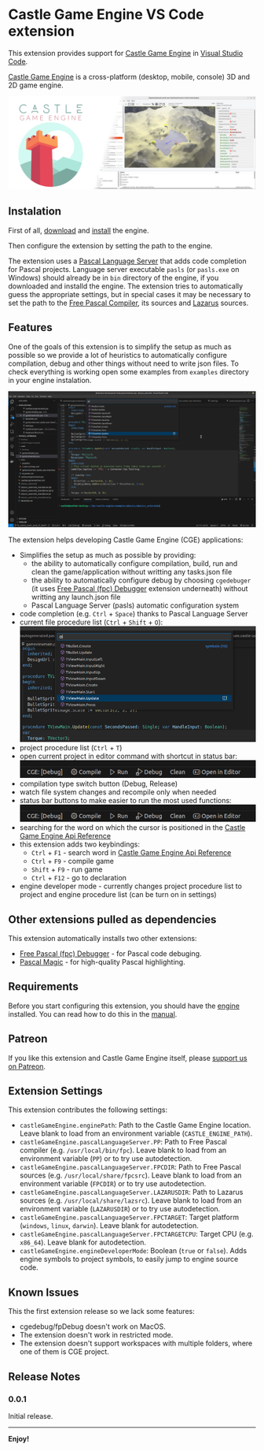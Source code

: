 # Castle Game Engine VS Code extension

This extension provides support for [Castle Game Engine](https://castle-engine.io/) in [Visual Studio Code](https://castle-engine.io/vscode).

[Castle Game Engine](https://castle-engine.io/) is a cross-platform (desktop, mobile, console) 3D and 2D game engine.

![Castle Game Engine banner](images/castle_introduction.jpg)

## Instalation

First of all, [download](https://castle-engine.io/download) and [install](https://castle-engine.io/install) the engine.

Then configure the extension by setting the path to the engine.

The extension uses a [Pascal Language Server](https://github.com/castle-engine/pascal-language-server) that adds code completion for Pascal projects. Language server executable `pasls` (or `pasls.exe` on Windows) should already be in `bin` directory of the engine, if you downloaded and installd the engine. The extension tries to automatically guess the appropriate settings, but in special cases it may be necessary to set the path to the [Free Pascal Compiler](https://www.freepascal.org/), its sources and [Lazarus](https://www.lazarus-ide.org/) sources.

## Features

One of the goals of this extension is to simplify the setup as much as possible so we provide a lot of heuristics to automatically configure compilation, debug and other things without need to write json files. To check everything is working open some examples from `examples` directory in your engine instalation.

![VScode with Castle Game Engine extension](images/vscode_with_cge.png)

The extension helps developing Castle Game Engine (CGE) applications:

* Simplifies the setup as much as possible by providing:
   * the ability to automatically configure compilation, build, run and clean the game/application without writting any tasks.json file
   * the ability to automatically configure debug by choosing `cgedebuger` \(it uses [Free Pascal (fpc) Debugger](https://marketplace.visualstudio.com/items?itemName=CNOC.fpdebug) extension underneath\) without writting any launch.json file
   * Pascal Language Server (pasls) automatic configuration system
* code completion (e.g. `Ctrl` + `Space`) thanks to Pascal Language Server
* current file procedure list (`Ctrl` + `Shift` + `O`):
   ![Procedure list screen](images/findfilesymbol.png)
* project procedure list (`Ctrl` + `T`)
* open current project in editor command with shortcut in status bar:
   ![Status bar](images/vscode_status_bar.png)
* compilation type switch button (Debug, Release)
* watch file system changes and recompile only when needed
* status bar buttons to make easier to run the most used functions:
   ![Status bar](images/vscode_status_bar.png)
* searching for the word on which the cursor is positioned in the [Castle Game Engine Api Reference](https://castle-engine.io/apidoc/html/index.html)
* this extension adds two keybindings:
   * `Ctrl` + `F1` - search word in [Castle Game Engine Api Reference](https://castle-engine.io/apidoc/html/index.html)
   * `Ctrl` + `F9` - compile game
   * `Shift` + `F9` - run game
   * `Ctrl` + `F12` - go to declaration
* engine developer mode - currently changes project procedure list to project and engine procedure list (can be turn on in settings)

## Other extensions pulled as dependencies

This extension automatically installs two other extensions:
* [Free Pascal (fpc) Debugger](https://marketplace.visualstudio.com/items?itemName=CNOC.fpdebug) - for Pascal code debuging.
* [Pascal Magic](https://marketplace.visualstudio.com/items?itemName=theangryepicbanana.language-pascal) - for high-quality Pascal highlighting.

## Requirements

Before you start configuring this extension, you should have the [engine](https://castle-engine.io) installed. You can read how to do this in the [manual](https://castle-engine.io/install).

## Patreon

If you like this extension and Castle Game Engine itself, please [support us on Patreon](https://www.patreon.com/castleengine).

## Extension Settings

This extension contributes the following settings:

* `castleGameEngine.enginePath`: Path to the Castle Game Engine location. Leave blank to load from an environment variable (`CASTLE_ENGINE_PATH`).
* `castleGameEngine.pascalLanguageServer.PP`: Path to Free Pascal compiler (e.g. `/usr/local/bin/fpc`). Leave blank to load from an environment variable (`PP`) or to try use autodetection.
* `castleGameEngine.pascalLanguageServer.FPCDIR`: Path to Free Pascal sources (e.g. `/usr/local/share/fpcsrc`). Leave blank to load from an environment variable (`FPCDIR`) or to try use autodetection.
* `castleGameEngine.pascalLanguageServer.LAZARUSDIR`: Path to Lazarus sources (e.g. `/usr/local/share/lazsrc`). Leave blank to load from an environment variable (`LAZARUSDIR`) or to try use autodetection.
* `castleGameEngine.pascalLanguageServer.FPCTARGET`: Target platform (`windows`, `linux`, `darwin`). Leave blank for autodetection.
* `castleGameEngine.pascalLanguageServer.FPCTARGETCPU`: Target CPU (e.g. `x86_64`). Leave blank for autodetection.
* `castleGameEngine.engineDeveloperMode`: Boolean (`true` or `false`). Adds engine symbols to project symbols, to easily jump to engine source code.

## Known Issues

This the first extension release so we lack some features:
* cgedebug/fpDebug doesn't work on MacOS.
* The extension doesn't work in restricted mode.
* The extension doesn't support workspaces with multiple folders, where one of them is CGE project.

## Release Notes

### 0.0.1

Initial release.

---

**Enjoy!**
